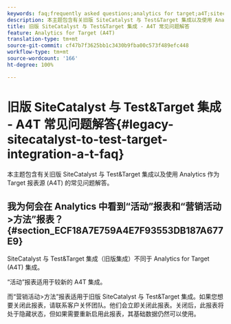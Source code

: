 ```yaml
---
keywords: faq;frequently asked questions;analytics for target;a4T;sitecatalyst;campaign>recipe;test&target;integration
description: 本主题包含有关旧版 SiteCatalyst 与 Test&Target 集成以及使用 Analytics 作为 Target 报表源 (A4T) 的常见问题解答。
title: 旧版 SiteCatalyst 与 Test&Target 集成 - A4T 常见问题解答
feature: Analytics for Target (A4T)
translation-type: tm+mt
source-git-commit: cf47b7f3625bb1c3430b9fba00c573f489efc448
workflow-type: tm+mt
source-wordcount: '166'
ht-degree: 100%

---
```



# 旧版 SiteCatalyst 与 Test&amp;Target 集成 - A4T 常见问题解答{#legacy-sitecatalyst-to-test-target-integration-a-t-faq}

本主题包含有关旧版 SiteCatalyst 与 Test&amp;Target 集成以及使用 Analytics 作为 Target 报表源 (A4T) 的常见问题解答。

## 我为何会在 Analytics 中看到“活动”报表和“营销活动>方法”报表？{#section_ECF18A7E759A4E7F93553DB187A677E9}

SiteCatalyst 与 Test&amp;Target 集成（旧版集成）不同于 Analytics for Target (A4T) 集成。

“活动”报表适用于较新的 A4T 集成。

而“营销活动>方法”报表适用于旧版 SiteCatalyst 与 Test&amp;Target 集成。如果您想要关闭此报表，请联系客户关怀团队。他们会立即关闭此报表。关闭后，此报表将处于隐藏状态，但如果需要重新启用此报表，其基础数据仍然可以使用。
